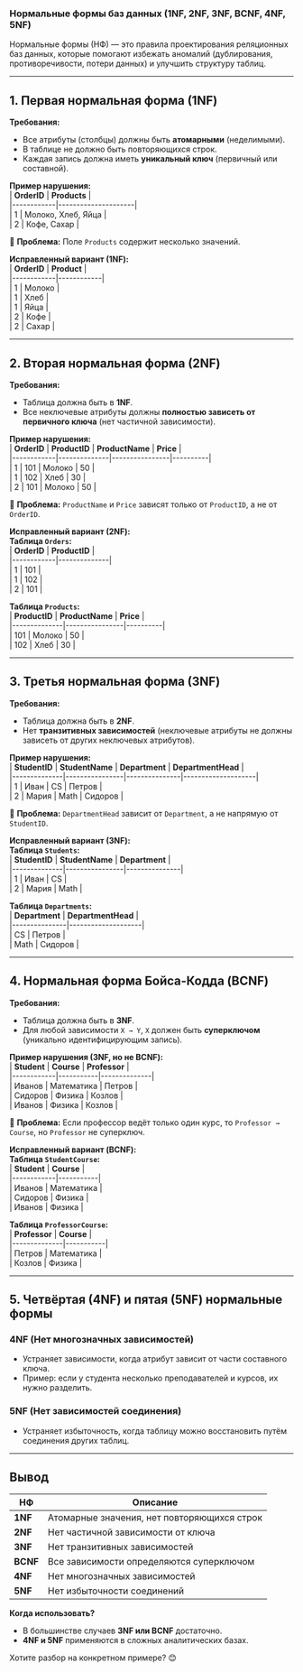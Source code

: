 ### **Нормальные формы баз данных (1NF, 2NF, 3NF, BCNF, 4NF, 5NF)**  

Нормальные формы (НФ) — это правила проектирования реляционных баз данных, которые помогают избежать аномалий (дублирования, противоречивости, потери данных) и улучшить структуру таблиц.  

---

## **1. Первая нормальная форма (1NF)**  
**Требования:**  
- Все атрибуты (столбцы) должны быть **атомарными** (неделимыми).  
- В таблице не должно быть повторяющихся строк.  
- Каждая запись должна иметь **уникальный ключ** (первичный или составной).  

**Пример нарушения:**  
| **OrderID** | **Products**         |  
|------------|---------------------|  
| 1          | Молоко, Хлеб, Яйца  |  
| 2          | Кофе, Сахар         |  

🔴 **Проблема:** Поле `Products` содержит несколько значений.  

**Исправленный вариант (1NF):**  
| **OrderID** | **Product** |  
|------------|------------|  
| 1          | Молоко     |  
| 1          | Хлеб       |  
| 1          | Яйца       |  
| 2          | Кофе       |  
| 2          | Сахар      |  

---

## **2. Вторая нормальная форма (2NF)**  
**Требования:**  
- Таблица должна быть в **1NF**.  
- Все неключевые атрибуты должны **полностью зависеть от первичного ключа** (нет частичной зависимости).  

**Пример нарушения:**  
| **OrderID** | **ProductID** | **ProductName** | **Price** |  
|------------|--------------|----------------|----------|  
| 1          | 101          | Молоко         | 50       |  
| 1          | 102          | Хлеб           | 30       |  
| 2          | 101          | Молоко         | 50       |  

🔴 **Проблема:** `ProductName` и `Price` зависят только от `ProductID`, а не от `OrderID`.  

**Исправленный вариант (2NF):**  
**Таблица `Orders`:**  
| **OrderID** | **ProductID** |  
|------------|--------------|  
| 1          | 101          |  
| 1          | 102          |  
| 2          | 101          |  

**Таблица `Products`:**  
| **ProductID** | **ProductName** | **Price** |  
|--------------|----------------|----------|  
| 101          | Молоко         | 50       |  
| 102          | Хлеб           | 30       |  

---

## **3. Третья нормальная форма (3NF)**  
**Требования:**  
- Таблица должна быть в **2NF**.  
- Нет **транзитивных зависимостей** (неключевые атрибуты не должны зависеть от других неключевых атрибутов).  

**Пример нарушения:**  
| **StudentID** | **StudentName** | **Department** | **DepartmentHead** |  
|--------------|----------------|---------------|--------------------|  
| 1            | Иван           | CS            | Петров             |  
| 2            | Мария          | Math          | Сидоров            |  

🔴 **Проблема:** `DepartmentHead` зависит от `Department`, а не напрямую от `StudentID`.  

**Исправленный вариант (3NF):**  
**Таблица `Students`:**  
| **StudentID** | **StudentName** | **Department** |  
|--------------|----------------|---------------|  
| 1            | Иван           | CS            |  
| 2            | Мария          | Math          |  

**Таблица `Departments`:**  
| **Department** | **DepartmentHead** |  
|---------------|--------------------|  
| CS            | Петров             |  
| Math          | Сидоров            |  

---

## **4. Нормальная форма Бойса-Кодда (BCNF)**  
**Требования:**  
- Таблица должна быть в **3NF**.  
- Для любой зависимости `X → Y`, `X` должен быть **суперключом** (уникально идентифицирующим запись).  

**Пример нарушения (3NF, но не BCNF):**  
| **Student** | **Course** | **Professor** |  
|------------|-----------|--------------|  
| Иванов     | Математика | Петров       |  
| Сидоров    | Физика    | Козлов       |  
| Иванов     | Физика    | Козлов       |  

🔴 **Проблема:** Если профессор ведёт только один курс, то `Professor → Course`, но `Professor` не суперключ.  

**Исправленный вариант (BCNF):**  
**Таблица `StudentCourse`:**  
| **Student** | **Course** |  
|------------|-----------|  
| Иванов     | Математика |  
| Сидоров    | Физика    |  
| Иванов     | Физика    |  

**Таблица `ProfessorCourse`:**  
| **Professor** | **Course** |  
|--------------|-----------|  
| Петров       | Математика |  
| Козлов       | Физика    |  

---

## **5. Четвёртая (4NF) и пятая (5NF) нормальные формы**  
### **4NF (Нет многозначных зависимостей)**  
- Устраняет зависимости, когда атрибут зависит от части составного ключа.  
- Пример: если у студента несколько преподавателей и курсов, их нужно разделить.  

### **5NF (Нет зависимостей соединения)**  
- Устраняет избыточность, когда таблицу можно восстановить путём соединения других таблиц.  

---

## **Вывод**  
| НФ  | Описание |  
|-----|----------|  
| **1NF** | Атомарные значения, нет повторяющихся строк |  
| **2NF** | Нет частичной зависимости от ключа |  
| **3NF** | Нет транзитивных зависимостей |  
| **BCNF** | Все зависимости определяются суперключом |  
| **4NF** | Нет многозначных зависимостей |  
| **5NF** | Нет избыточности соединений |  

**Когда использовать?**  
- В большинстве случаев **3NF или BCNF** достаточно.  
- **4NF и 5NF** применяются в сложных аналитических базах.  

Хотите разбор на конкретном примере? 😊